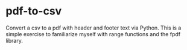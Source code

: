 # pdf-to-csv

Convert a csv to a pdf with header and footer text via Python. This is a simple exercise to familiarize myself with range functions and the fpdf library.
